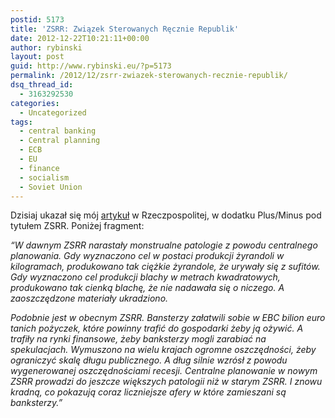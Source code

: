 ```yaml
---
postid: 5173
title: 'ZSRR: Związek Sterowanych Ręcznie Republik'
date: 2012-12-22T10:21:11+00:00
author: rybinski
layout: post
guid: http://www.rybinski.eu/?p=5173
permalink: /2012/12/zsrr-zwiazek-sterowanych-recznie-republik/
dsq_thread_id:
  - 3163292530
categories:
  - Uncategorized
tags:
  - central banking
  - Central planning
  - ECB
  - EU
  - finance
  - socialism
  - Soviet Union
---
```

Dzisiaj ukazał się mój [artykuł](http://www.rp.pl/artykul/61991,963653-ZSRR--Zwiazek-Sterowanych-Recznie-Republik.html) w Rzeczpospolitej, w dodatku Plus/Minus pod tytułem ZSRR. Poniżej fragment:

_“W dawnym ZSRR narastały monstrualne patologie z powodu centralnego planowania. Gdy wyznaczono cel w postaci produkcji żyrandoli w kilogramach, produkowano tak ciężkie żyrandole, że urywały się z sufitów. Gdy wyznaczono cel produkcji blachy w metrach kwadratowych, produkowano tak cienką blachę, że nie nadawała się o niczego. A zaoszczędzone materiały ukradziono._

_Podobnie jest w obecnym ZSRR. Bansterzy załatwili sobie w EBC bilion euro tanich pożyczek, które powinny trafić do gospodarki żeby ją ożywić. A trafiły na rynki finansowe, żeby banksterzy mogli zarabiać na spekulacjach. Wymuszono na wielu krajach ogromne oszczędności, żeby ograniczyć skalę długu publicznego. A dług silnie wzrósł z powodu wygenerowanej oszczędnościami recesji. Centralne planowanie w nowym ZSRR prowadzi do jeszcze większych patologii niż w starym ZSRR. I znowu kradną, co pokazują coraz liczniejsze afery w które zamieszani są banksterzy.”_
